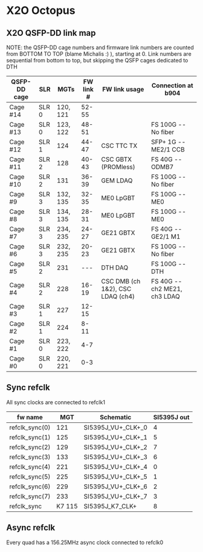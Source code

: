 # X2O Octopus

## X2O QSFP-DD link map

NOTE: the QSFP-DD cage numbers and firmware link numbers are counted from BOTTOM TO TOP (blame Michalis :) ), starting at 0.
Link numbers are sequential from bottom to top, but skipping the QSFP cages dedicated to DTH

| QSFP-DD cage | SLR   | MGTs     | FW link # | FW link usage                    | Connection at b904           |
| ------------ | ----- | -------- | --------- | -------------------------------- | ---------------------------- |
| Cage #14     | SLR 0 | 120, 121 | 52-55     |                                  |                              |
| Cage #13     | SLR 0 | 123, 122 | 48-51     |                                  | FS 100G -- No fiber          |
| Cage #12     | SLR 1 | 124      | 44-47     | CSC TTC TX                       | SFP+ 1G -- ME2/1 CCB         |
| Cage #11     | SLR 2 | 128      | 40-43     | CSC GBTX (PROMless)              | FS 40G -- ODMB7              |
| Cage #10     | SLR 2 | 131      | 36-39     | GEM LDAQ                         | FS 100G -- No fiber          |
| Cage #9      | SLR 3 | 132, 135 | 32-35     | ME0 LpGBT                        | FS 100G -- ME0               |
| Cage #8      | SLR 3 | 134, 135 | 28-31     | ME0 LpGBT                        | FS 100G -- ME0               |
| Cage #7      | SLR 3 | 234, 235 | 24-27     | GE21 GBTX                        | FS 40G -- GE2/1 M1           |
| Cage #6      | SLR 3 | 232, 235 | 20-23     | GE21 GBTX                        | FS 100G -- No fiber          |
| Cage #5      | SLR 2 | 231      | ---       | DTH DAQ                          | FS 100G -- DTH               |
| Cage #4      | SLR 2 | 228      | 16-19     | CSC DMB (ch 1&2), CSC LDAQ (ch4) | FS 40G -- ch2 ME21, ch3 LDAQ |
| Cage #3      | SLR 1 | 227      | 12-15     |                                  |                              |
| Cage #2      | SLR 1 | 224      | 8-11      |                                  |                              |
| Cage #1      | SLR 0 | 223, 222 | 4-7       |                                  |                              |
| Cage #0      | SLR 0 | 220, 221 | 0-3       |                                  |                              |

## Sync refclk

All sync clocks are connected to refclk1

| fw name        | MGT    | Schematic          | SI5395J out |
| -------------- | ------ | ------------------ | ----------- |
| refclk_sync(0) | 121    | SI5395J_VU+_CLK+_0 | 4           |
| refclk_sync(1) | 125    | SI5395J_VU+_CLK+_1 | 5           |
| refclk_sync(2) | 129    | SI5395J_VU+_CLK+_2 | 7           |
| refclk_sync(3) | 133    | SI5395J_VU+_CLK+_3 | 6           |
| refclk_sync(4) | 221    | SI5395J_VU+_CLK+_4 | 0           |
| refclk_sync(5) | 225    | SI5395J_VU+_CLK+_5 | 1           |
| refclk_sync(6) | 229    | SI5395J_VU+_CLK+_6 | 2           |
| refclk_sync(7) | 233    | SI5395J_VU+_CLK+_7 | 3           |
| refclk_sync    | K7 115 | SI5395J_K7_CLK+    | 8           |

## Async refclk

Every quad has a 156.25MHz async clock connected to refclk0
